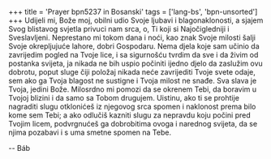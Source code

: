 +++
title = 'Prayer bpn5237 in Bosanski'
tags = ['lang-bs', 'bpn-unsorted']
+++
Udijeli mi, Bože moj, obilni udio Svoje ljubavi i blagonaklonosti, a sjajem Svog blistavog svjetla privuci nam srca, o, Ti koji si Najočigledniji i Sveslavljeni. Neprestano mi tokom dana i noći, kao znak Svoje milosti šalji Svoje okrepljujuće lahore, dobri Gospodaru.
Nema djela koje sam učinio da zavrijedim pogled na Tvoje lice, i sa sigurnošću tvrdim da sve i da živim od postanka svijeta, ja nikada ne bih uspio počiniti ijedno djelo da zaslužim ovu dobrotu, poput sluge čiji položaj nikada neće zavrijediti Tvoje svete odaje, sem ako ga Tvoja blagost ne sustigne i Tvoja milost ne snađe.
Sva slava je Tvoja, jedini Bože. Milosrdno mi pomozi da se okrenem Tebi, da boravim u Tvojoj blizini i da samo sa Tobom drugujem.
Uistinu, ako ti se prohtije nagraditi slugu otklonićeš iz njegovog srca spomen i naklonost prema bilo kome sem Tebi; a ako odlučiš kazniti slugu za nepravdu koju počini pred Tvojim licem, podvrgnućeš ga dobrobitima ovoga i narednog svijeta, da se njima pozabavi i s uma smetne spomen na Tebe.

-- Báb

